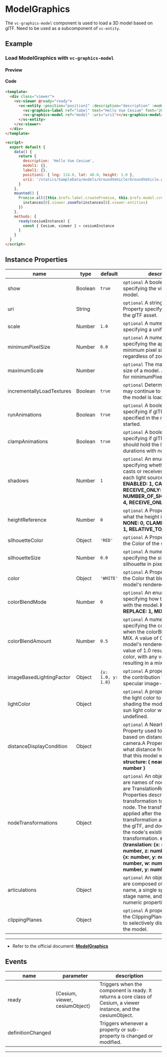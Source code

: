 # ModelGraphics

The `vc-graphics-model` component is used to load a 3D model based on glTF. Need to be used as a subcomponent of `vc-entity`.

## Example

### Load ModelGraphics with `vc-graphics-model`

#### Preview

<doc-preview>
  <template>
    <div class="viewer">
      <vc-viewer @ready="ready">
        <vc-entity :position="position1" :description="description" :model.sync="model1" :label.sync="label1">
          <vc-graphics-label ref="label" text="Hello Vue Cesium" font="20px sans-serif"></vc-graphics-label>
          <vc-graphics-model ref="model" :uri="uri1"></vc-graphics-model>
        </vc-entity>
      </vc-viewer>
    </div>
  </template>

  <script>
    export default {
      data() {
        return {
          description: 'Hello Vue Cesium',
          model1: {},
          label1: {},
          position1: { lng: 114.0, lat: 40.0, height: 1.0 },
          uri1: '/statics/SampleData/models/GroundVehicle/GroundVehicle.glb'
        }
      },
      mounted() {
        Promise.all([this.$refs.label.createPromise, this.$refs.model.createPromise]).then(
          (instances) => {
            instances[0].viewer.zoomTo(instances[0].viewer.entities)
          }
        )
      },
      methods: {
        ready(cesiumInstance) {
          const { Cesium, viewer } = cesiumInstance
        }
      }
    }
  </script>
</doc-preview>

#### Code

```html
<template>
  <div class="viewer">
    <vc-viewer @ready="ready">
      <vc-entity :position="position1" :description="description" :model.sync="model1" :label.sync="label1">
        <vc-graphics-label ref="label" text="Hello Vue Cesium" font="20px sans-serif"></vc-graphics-label>
        <vc-graphics-model ref="model" :uri="uri1"></vc-graphics-model>
      </vc-entity>
    </vc-viewer>
  </div>
</template>

<script>
  export default {
    data() {
      return {
        description: 'Hello Vue Cesium',
        model1: {},
        label1: {},
        position1: { lng: 114.0, lat: 40.0, height: 1.0 },
        uri1: '/statics/SampleData/models/GroundVehicle/GroundVehicle.glb'
      }
    },
    mounted() {
      Promise.all([this.$refs.label.createPromise, this.$refs.model.createPromise]).then((instances) => {
        instances[0].viewer.zoomTo(instances[0].viewer.entities)
      })
    },
    methods: {
      ready(cesiumInstance) {
        const { Cesium, viewer } = cesiumInstance
      }
    }
  }
</script>
```

## Instance Properties

<!-- prettier-ignore -->
| name | type | default | description |
| ---- | ---- | ------- | ----------- |
| show | Boolean | `true` | `optional` A boolean Property specifying the visibility of the model. |
| uri | String | | `optional` A string or Resource Property specifying the URI of the glTF asset. |
| scale | Number | `1.0` | `optional` A numeric Property specifying a uniform linear scale. |
| minimumPixelSize | Number | `0.0` | `optional` A numeric Property specifying the approximate minimum pixel size of the model regardless of zoom. |
| maximumScale | Number | | `optional` The maximum scale size of a model. An upper limit for minimumPixelSize. |
| incrementallyLoadTextures | Boolean | `true` | `optional` Determine if textures may continue to stream in after the model is loaded. |
| runAnimations | Boolean | `true` | `optional` A boolean Property specifying if glTF animations specified in the model should be started. |
| clampAnimations | Boolean | `true` | `optional` A boolean Property specifying if glTF animations should hold the last pose for time durations with no keyframes. |
| shadows | Number | `1` | `optional` An enum Property specifying whether the model casts or receives shadows from each light source. **DISABLED: 0, ENABLED: 1, CAST_ONLY: 2, RECEIVE_ONLY: 3, NUMBER_OF_SHADOW_MODES: 4, RECEIVE_ONLY: 3** |
| heightReference | Number | `0` | `optional` A Property specifying what the height is relative to. **NONE: 0, CLAMP_TO_GROUND: 1, RELATIVE_TO_GROUND: 2** |
| silhouetteColor | Object | `'RED'` | `optional` A Property specifying the Color of the silhouette. |
| silhouetteSize | Number | `0.0` | `optional` A numeric Property specifying the size of the silhouette in pixels. |
| color | Object | `'WHITE'` | `optional` A Property specifying the Color that blends with the model's rendered color. |
| colorBlendMode | Number | `0` | `optional` An enum Property specifying how the color blends with the model. **HIGHLIGHT: 0, REPLACE: 1, MIX: 2** |
| colorBlendAmount | Number | `0.5` | `optional` A numeric Property specifying the color strength when the colorBlendMode is MIX. A value of 0.0 results in the model's rendered color while a value of 1.0 results in a solid color, with any value in-between resulting in a mix of the two. |
| imageBasedLightingFactor | Object | `{x: 1.0, y: 1.0}` | `optional` A property specifying the contribution from diffuse and specular image-based lighting. |
| lightColor | Object | | `optional` A property specifying the light color to use when shading the model. The default sun light color will be used when undefined. |
| distanceDisplayCondition | Object | | `optional` A NearFarScalar Property used to set pixelOffset based on distance from the camera.A Property specifying at what distance from the camera that this model will be displayed. **structure: { near: number, far: number }** |
| nodeTransformations | Object | | `optional` An object, where keys are names of nodes, and values are TranslationRotationScale Properties describing the transformation to apply to that node. The transformation is applied after the node's existing transformation as specified in the glTF, and does not replace the node's existing transformation. **structure:{translation: {x: number, y: number, z: number}, rotation: {x: number, y: number, z: number, w: number}, scale:{x: number, y: number, z: number}}** |
| articulations | Object | | `optional` An object, where keys are composed of an articulation name, a single space, and a stage name, and the values are numeric properties. |
| clippingPlanes | Object | | `optional` A property specifying the ClippingPlaneCollection used to selectively disable rendering the model. |

---

- Refer to the official document: **[ModelGraphics](https://cesium.com/docs/cesiumjs-ref-doc/ModelGraphics.html)**

## Events

<!-- prettier-ignore -->
| name | parameter | description |
| ---- | --------- | ----------- |
| ready | {Cesium, viewer, cesiumObject} | Triggers when the component is ready. It returns a core class of Cesium, a viewer instance, and the cesiumObject. |
| definitionChanged | | Triggers whenever a property or sub-property is changed or modified. |

---
